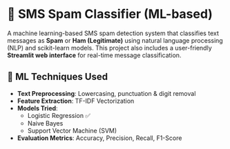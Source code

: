 # 📩 SMS Spam Classifier (ML-based)

A machine learning-based SMS spam detection system that classifies text messages as **Spam** or **Ham (Legitimate)** using natural language processing (NLP) and scikit-learn models. This project also includes a user-friendly **Streamlit web interface** for real-time message classification.
## 🧠 ML Techniques Used

- **Text Preprocessing**: Lowercasing, punctuation & digit removal
- **Feature Extraction**: TF-IDF Vectorization
- **Models Tried**:
  - Logistic Regression ✅
  - Naive Bayes
  - Support Vector Machine (SVM)
- **Evaluation Metrics**: Accuracy, Precision, Recall, F1-Score
